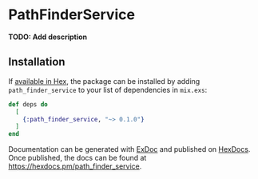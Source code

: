 # PathFinderService

**TODO: Add description**

## Installation

If [available in Hex](https://hex.pm/docs/publish), the package can be installed
by adding `path_finder_service` to your list of dependencies in `mix.exs`:

```elixir
def deps do
  [
    {:path_finder_service, "~> 0.1.0"}
  ]
end
```

Documentation can be generated with [ExDoc](https://github.com/elixir-lang/ex_doc)
and published on [HexDocs](https://hexdocs.pm). Once published, the docs can
be found at <https://hexdocs.pm/path_finder_service>.

